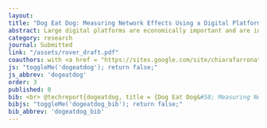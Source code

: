 ```yaml
---
layout: 
title: "Dog Eat Dog: Measuring Network Effects Using a Digital Platform Merger"
abstract: Large digital platforms are economically important and are increasingly the subject of regulatory scrutiny. In comparison to markets with multiple competitors, a single platform may increase consumer welfare if network effects are large or may decrease welfare due to higher prices or a reduction in product variety. We measure this trade-off in the context of the merger between the two largest platforms for pet-sitting services. We use the following intuition and a difference-in-differences approach to causally estimate network effects. In local markets where the acquiring platform is already dominant, the merger has little effect on the size of the combined platform. On the other hand, in markets where the two competing platforms are of similar sizes, combining the users should lead to sizable improvements in user outcomes because of network effects. We find that users of the acquiring platform benefited from the union due to network effects. However, users of the acquired platform were more likely to leave the market and those who stayed experienced a reduction in match rates. This is likely due to a reduction in product variety and switching costs. Overall, consumers are, on average, not substantially better off with a single combined platform than with two separate and competing platforms.
category: research
journal: Submitted
link: "/assets/rover_draft.pdf"
coauthors: with <a href = "https://sites.google.com/site/chiarafarronato/"> Chiara Farronato</a> and <a href="https://www.jessica-fong.com/"> Jessica Fong</a>
js: "toggleMe('dogeatdog'); return false;"
js_abbrev: 'dogeatdog'
order: 3
published: 0
bib: <br> @techreport{dogeatdog, title = {Dog Eat Dog&#58; Measuring Network Effects Using a Digital Platform Merger}, author = {Chiara Farronato and FongFradkin, Jessica and Fradkin, Andrey}, year = {2020}}
bibjs: "toggleMe('dogeatdog_bib'); return false;"
bib_abbrev: 'dogeatdog_bib'
---
```



